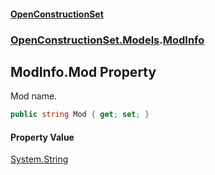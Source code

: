 #### [OpenConstructionSet](index 'index')
### [OpenConstructionSet.Models](index#OpenConstructionSet_Models 'OpenConstructionSet.Models').[ModInfo](h0vCAhsmAC6iWOaLYw25cg 'OpenConstructionSet.Models.ModInfo')
## ModInfo.Mod Property
Mod name.  
```csharp
public string Mod { get; set; }
```
#### Property Value
[System.String](https://docs.microsoft.com/en-us/dotnet/api/System.String 'System.String')
